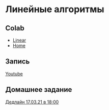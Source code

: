 # Линейные алгоритмы

## Colab
* [Linear](https://colab.research.google.com/github/samstikhin/ml2022/blob/master/02-Linear/Linear.ipynb)
* [Home](https://colab.research.google.com/github/samstikhin/ml2022/blob/master/02-Linear/HomeLinear.ipynb)

## Запись
[Youtube](https://youtu.be/xhbqch9aQdM)


## Домашнее задание
[Дедлайн 17.03.21 в 18:00](https://ulearn.me/course/ml/Matrichnye_proizvodnye_2ae75f17-75b9-41f9-80dd-4b2d854fe65d)
